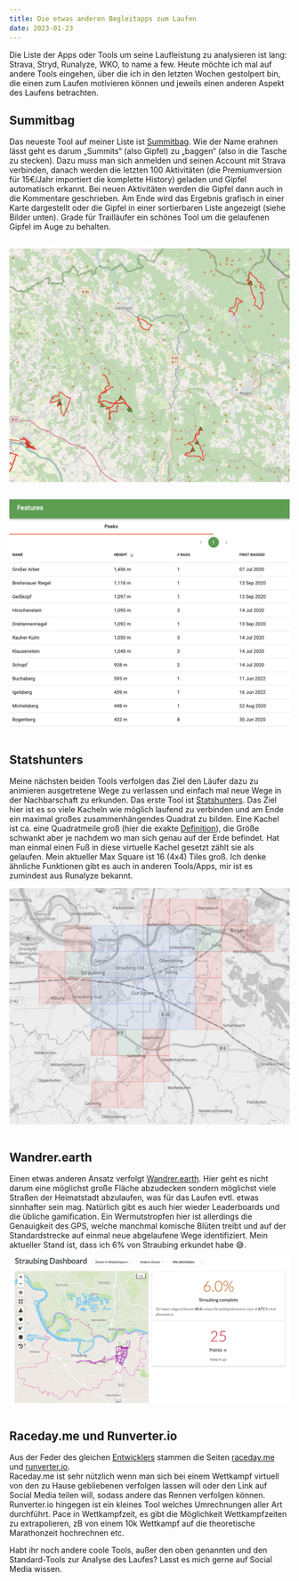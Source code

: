 ```yaml
---
title: Die etwas anderen Begleitapps zum Laufen
date: 2023-01-23
---
```


Die Liste der Apps oder Tools um seine Laufleistung zu analysieren ist lang: Strava, Stryd, Runalyze, WKO, to name a few. Heute möchte ich mal auf andere Tools eingehen, über die ich in den letzten Wochen gestolpert bin, die einen zum Laufen motivieren können und jeweils einen anderen Aspekt des Laufens betrachten.

## Summitbag

Das neueste Tool auf meiner Liste ist [Summitbag](https://summitbag.com). Wie der Name erahnen lässt geht es darum „Summits“ (also Gipfel) zu „baggen“ (also in die Tasche zu stecken). Dazu muss man sich anmelden und seinen Account mit Strava verbinden, danach werden die letzten 100 Aktivitäten (die Premiumversion für 15€/Jahr importiert die komplette History) geladen und Gipfel automatisch erkannt. Bei neuen Aktivitäten werden die Gipfel dann auch in die Kommentare geschrieben. Am Ende wird das Ergebnis grafisch in einer Karte dargestellt oder die Gipfel in einer sortierbaren Liste angezeigt (siehe Bilder unten). Grade für Trailläufer ein schönes Tool um die gelaufenen Gipfel im Auge zu behalten.<br /><br />

[<img src="/assets/images/2023/Summitbag_Map.png" class=w-4/5 hover:w-full align="center"/>](/assets/images/2023/Summitbag_Map.png)<br /><br />

[<img src="/assets/images/2023/Summitbag_List.png" class=w-4/5 hover:w-full align="center"/>](/assets/images/2023/Summitbag_List.png)<br /><br />

## Statshunters

Meine nächsten beiden Tools verfolgen das Ziel den Läufer dazu zu animieren ausgetretene Wege zu verlassen und einfach mal neue Wege in der Nachbarschaft zu erkunden. Das erste Tool ist [Statshunters](https://www.statshunters.com). Das Ziel hier ist es so viele Kacheln wie möglich laufend zu verbinden und am Ende ein maximal großes zusammenhängendes Quadrat zu bilden. Eine Kachel ist ca. eine Quadratmeile groß (hier die exakte [Definition](https://rideeverytile.com/how-big-is-a-tile)), die Größe schwankt aber je nachdem wo man sich genau auf der Erde befindet. Hat man einmal einen Fuß in diese virtuelle Kachel gesetzt zählt sie als gelaufen. Mein aktueller Max Square ist 16 (4x4) Tiles groß. Ich denke ähnliche Funktionen gibt es auch in anderen Tools/Apps, mir ist es zumindest aus Runalyze bekannt.

[<img src="/assets/images/2023/Statshunters.png" class=w-4/5 hover:w-full align="center"/>](/assets/images/2023/Statshunters.png)<br /><br />

## Wandrer.earth

Einen etwas anderen Ansatz verfolgt [Wandrer.earth](https://wandrer.earth). Hier geht es nicht darum eine möglichst große Fläche abzudecken sondern möglichst viele Straßen der Heimatstadt abzulaufen, was für das Laufen evtl. etwas sinnhafter sein mag. Natürlich gibt es auch hier wieder Leaderboards und die übliche gamification. Ein Wermutstropfen hier ist allerdings die Genauigkeit des GPS, welche manchmal komische Blüten treibt und auf der Standardstrecke auf einmal neue abgelaufene Wege identifiziert. Mein aktueller Stand ist, dass ich 6% von Straubing erkundet habe 😅.

[<img src="/assets/images/2023/Wandrer.png" class=w-4/5 hover:w-full align="center"/>](/assets/images/2023/Wandrer.png)<br /><br />

## Raceday.me und Runverter.io

Aus der Feder des gleichen [Entwicklers](https://stefan.wtf) stammen die Seiten [raceday.me](https://raceday.me) und [runverter.io](https://runverter.io). <br />
Raceday.me ist sehr nützlich wenn man sich bei einem Wettkampf virtuell von den zu Hause gebliebenen verfolgen lassen will oder den Link auf Social Media teilen will, sodass andere das Rennen verfolgen können. <br />
Runverter.io hingegen ist ein kleines Tool welches Umrechnungen aller Art durchführt. Pace in Wettkampfzeit, es gibt die Möglichkeit Wettkampfzeiten zu extrapolieren, zB von einem 10k Wettkampf auf die theoretische Marathonzeit hochrechnen etc.

Habt ihr noch andere coole Tools, außer den oben genannten und den Standard-Tools zur Analyse des Laufes? Lasst es mich gerne auf Social Media wissen. <br /><br />
